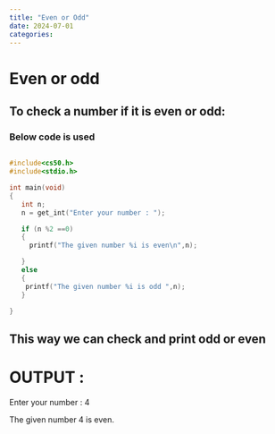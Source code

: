 ```yaml
---
title: "Even or Odd"
date: 2024-07-01
categories:
---
```


# Even or odd
## To check a number if it is even or odd:
### Below code is used 
```C

#include<cs50.h>
#include<stdio.h>

int main(void)
{
   int n;
   n = get_int("Enter your number : ");

   if (n %2 ==0)
   {
     printf("The given number %i is even\n",n);

   }
   else
   {
    printf("The given number %i is odd ",n);
   }

}

```
## This way we can check and print odd or even

# OUTPUT :

Enter your number : 4

The given number 4 is even.




